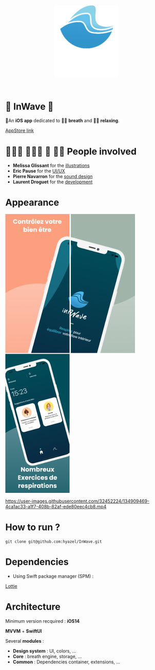 <br/>
<p align="center">
<img src="./ReadmeRessources/logo_readme.png" title="logo" width="199"/>
</p>   

<br/>

# 🌊 InWave 🌊


📱An **iOS app** dedicated to 💆‍♂️ **breath** and 💆‍♀️ **relaxing**. 

[AppStore link](https://apps.apple.com/fr/app/inwave/id1561009206)

# 👩🏽‍🎨 👨🏽‍🎨 🥷 👨‍💻 People involved

- **Melissa Glissant** for the [illustrations](https://dencreetdesel.fr/portfolio/)
- **Eric Pause** for the [UI/UX](https://fr.linkedin.com/in/ericpause)
- **Pierre Navarron** for the [sound design](https://fr.linkedin.com/in/pierre-navarron)
- **Laurent Droguet** for the [development](https://fr.linkedin.com/in/laurent-droguet-engineer-rd)

# Appearance

<p float="left">
  <img src="./ReadmeRessources/1.png" width="200" />
  <img src="./ReadmeRessources/2.png" width="200" /> 
  <img src="./ReadmeRessources/3.png" width="200" />
</p>

https://user-images.githubusercontent.com/32452224/134909469-4ca1ac33-a1f7-408b-82af-ede80eec4cb8.mp4

# How to run ?
```
git clone git@github.com:hyazel/InWave.git

```

# Dependencies


- Using Swift package manager (SPM) :

[Lottie](https://github.com/airbnb/lottie-ios)  


# Architecture

Minimum version recquired : **iOS14**

**MVVM** + **SwiftUI**

Several **modules** :

- **Design system** : UI, colors, ...
- **Core** : breath engine, storage, ...
- **Common** : Dependencies container, extensions, ...
